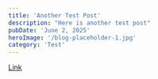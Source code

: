 ```yaml
---
title: 'Another Test Post'
description: "Here is another test post"
pubDate: 'June 2, 2025'
heroImage: '/blog-placeholder-1.jpg'
category: 'Test'
---
```


[Link](https://www.youtube.com/watch?v=PAAkCSZUG1c)